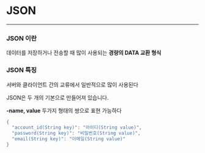 # JSON

---

### JSON 이란

데이터를 저장하거나 전송할 때 많이 사용되는 **경량의 DATA 교환 형식**

### JSON 특징

서버와 클라이언트 간의 교류에서 일반적으로 많이 사용된다

JSON은 두 개의 기본으로 만들어져 있습니다.

**-name, value** 두가지 형태의 쌍으로 표현 가능하다

```java
{
  "account_id(String key)": "아이디(String value)",
  "password(String key)": "비밀번호(String value)",
  "email(String key)": "이메일(String value)"
}
```
